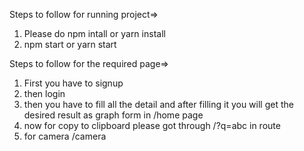 Steps to follow for running project=>

1. Please do npm intall or yarn install
2. npm start or yarn start

Steps to follow for the required page=>

1. First you have to signup
2. then login
3. then you have to fill all the detail and after filling it you will get the desired result as graph form in /home page
4. now for copy to clipboard please got through /?q=abc in route
5. for camera /camera
